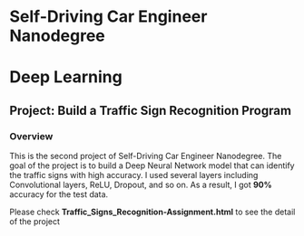 # Self-Driving Car Engineer Nanodegree
# Deep Learning
## Project: Build a Traffic Sign Recognition Program

### Overview

This is the second project of Self-Driving Car Engineer Nanodegree.
The goal of the project is to build a Deep Neural Network model that can identify the traffic signs with high accuracy. I used several layers including Convolutional layers, ReLU, Dropout, and so on. As a result, I got **90%** accuracy for the test data.

Please check **Traffic_Signs_Recognition-Assignment.html** to see the detail of the project